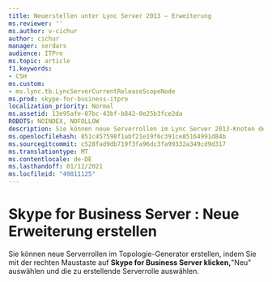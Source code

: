 ```yaml
---
title: Neuerstellen unter Lync Server 2013 – Erweiterung
ms.reviewer: ''
ms.author: v-cichur
author: cichur
manager: serdars
audience: ITPro
ms.topic: article
f1.keywords:
- CSH
ms.custom:
- ms.lync.tb.LyncServerCurrentReleaseScopeNode
ms.prod: skype-for-business-itpro
localization_priority: Normal
ms.assetid: 13e95afe-87bc-43bf-b842-0e25b3fce2da
ROBOTS: NOINDEX, NOFOLLOW
description: Sie können neue Serverrollen im Lync Server 2013-Knoten des Topologie-Generators erstellen, indem Sie mit der rechten Maustaste auf Lync Server 2013 klicken, dann "Neu" und dann die zu erstellende Serverrolle auswählen.
ms.openlocfilehash: 851c457598f1abf21e19f6c391ce85164991d84b
ms.sourcegitcommit: c528fad9db719f3fa96dc3fa99332a349cd9d317
ms.translationtype: MT
ms.contentlocale: de-DE
ms.lasthandoff: 01/12/2021
ms.locfileid: "49811125"
---
```

# <a name="skype-for-business-server-create-new-expander"></a>Skype for Business Server : Neue Erweiterung erstellen
 
Sie können neue Serverrollen im Topologie-Generator erstellen, indem Sie mit der rechten Maustaste auf **Skype for Business Server klicken,**"Neu" auswählen und die zu erstellende Serverrolle auswählen.
  


